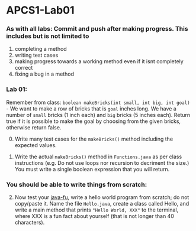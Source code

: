 

# APCS1-Lab01

### As with all labs: Commit and push after making progress. This includes but is not limited to 

1. completing a method
2. writing test cases
3. making progress towards a working method even if it isnt completely correct
4. fixing a bug in a method

### Lab 01:

Remember from class: `boolean makeBricks(int small, int big, int goal)` - We want to make a row of bricks that is `goal` inches long. We have a number of `small` bricks (1 inch each) and `big` bricks (5 inches each). Return true if it is possible to make the goal by choosing from the given bricks, otherwise return false.

0. Write many test cases for the `makeBricks()` method including the expected values. 

1. Write the actual `makeBricks()` method in `Functions.java` as per class instructions (e.g. Do not use loops nor recursion to decriment the size.) You must write a single boolean expression that you will return.

### You should be able to write things from scratch:

2. Now test your [java-fu](https://en.wiktionary.org/wiki/-fu), write a hello world program from scratch; do not copy/paste it. Name the file `Hello.java`, create a class called Hello, and write a main method that prints `"Hello World, XXX"` to the terminal, where XXX is a fun fact about yourself (that is not longer than 40 characters).

